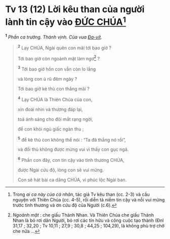 # Tv 13 (12) Lời kêu than của người lành tin cậy vào [ĐỨC CHÚA]()[^1-b3166c26-8a73-4184-a6e1-781064ca6d8f]

<sup><b>1</b></sup> _Phần ca trưởng. Thánh vịnh. Của vua [Đa-vít]()._

> <sup><b>2</b></sup> Lạy CHÚA, Ngài quên con mãi tới bao giờ ?
>
> Tới bao giờ còn ngoảnh mặt làm ngơ[^2-b3166c26-8a73-4184-a6e1-781064ca6d8f] ?
>
> <sup><b>3</b></sup> Tới bao giờ hồn con vẫn còn lo lắng
>
> và lòng con ủ rũ đêm ngày ?
>
> Tới bao giờ kẻ thù con thắng mãi ?
>
> <sup><b>4</b></sup> Lạy CHÚA là Thiên Chúa của con,
>
> xin đoái nhìn và thương đáp lại,
>
> toả ánh sáng cho đôi mắt rạng ngời,
>
> để con khỏi ngủ giấc ngàn thu ;
>
> <sup><b>5</b></sup> để kẻ thù con không thể nói : “Ta đã thắng nó rồi”,
>
> và đối thủ không được mừng vui vì thấy con gục ngã.
>
> <sup><b>6</b></sup> Phần con đây, con tin cậy vào tình thương CHÚA,
>
> được Ngài cứu độ, lòng con sẽ vui mừng.
>
> Con sẽ hát bài ca dâng CHÚA, vì phúc lộc Ngài ban.

[^1-b3166c26-8a73-4184-a6e1-781064ca6d8f]: Trong _ai ca này của cá nhân_, tác giả Tv kêu than (cc. 2-3) và cầu nguyện với Thiên Chúa (cc. 4-5), rồi diễn tả niềm tin cậy và nỗi vui mừng trước tình thương và ơn cứu độ của Người (c.6).

[^2-b3166c26-8a73-4184-a6e1-781064ca6d8f]: _Ngoảnh mặt_ : che giấu Thánh Nhan. Và Thiên Chúa che giấu Thánh Nhan là bỏ rơi dân Người, bỏ rơi các tín hữu và công cuộc tạo thành (Đnl 31,17 ; 32,20 ; Tv 10,11 ; 27,9 ; 30,8 ; 44,25 ; 104,29), là không phù trợ chở che nữa ...
